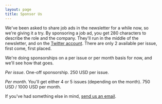 ```yaml
---
layout: page
title: Sponsor Us
---
```


We've been asked to share job ads in the newsletter for a while now, so we're giving it a try. By sponsoring a job ad, you get 280 characters to describe the role and the company. They'll run in the middle of the newsletter, and on the [Twitter account](https://twitter.com/devrelavocados). There are only 2 available per issue, first come, first placed.

We're doing sponsorships on a per issue or per month basis for now, and we'll see how that goes.

_Per issue_. One-off sponsorship. 250 USD per issue.

_Per month_. You'll get either 4 or 5 issues (depending on the month). 750 USD / 1000 USD per month.

If you've had something else in mind, [send us an email](mailto:mail@developeravocados.net).
